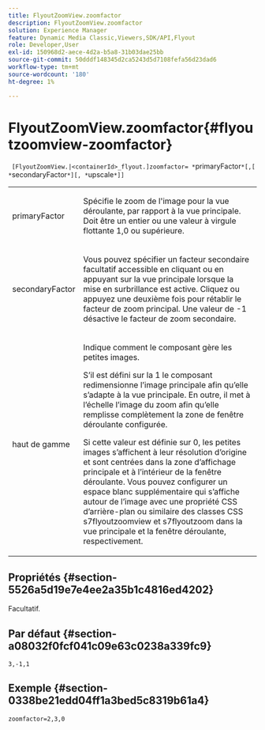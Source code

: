 ```yaml
---
title: FlyoutZoomView.zoomfactor
description: FlyoutZoomView.zoomfactor
solution: Experience Manager
feature: Dynamic Media Classic,Viewers,SDK/API,Flyout
role: Developer,User
exl-id: 150968d2-aece-4d2a-b5a8-31b03dae25bb
source-git-commit: 50dddf148345d2ca5243d5d7108fefa56d23dad6
workflow-type: tm+mt
source-wordcount: '180'
ht-degree: 1%

---
```


# FlyoutZoomView.zoomfactor{#flyoutzoomview-zoomfactor}

` [FlyoutZoomView.|<containerId>_flyout.]zoomfactor= *`primaryFactor`*[,[ *`secondaryFactor`*][, *`upscale`*]]`

<table id="table_9B98C97485DD4DEB8A6ECBCE8DF6B886"> 
 <tbody> 
  <tr> 
   <td colname="col1"> <p> <span class="codeph"> <span class="varname"> primaryFactor </span> </span> </p> </td> 
   <td colname="col2"> <p> Spécifie le zoom de l'image pour la vue déroulante, par rapport à la vue principale. Doit être un entier ou une valeur à virgule flottante <span class="codeph"> 1,0</span> ou supérieure. </p> </td> 
  </tr> 
  <tr> 
   <td colname="col1"> <p> <span class="codeph"> <span class="varname"> secondaryFactor</span> </span> </p> </td> 
   <td colname="col2"> <p> Vous pouvez spécifier un facteur secondaire facultatif accessible en cliquant ou en appuyant sur la vue principale lorsque la mise en surbrillance est active. Cliquez ou appuyez une deuxième fois pour rétablir le facteur de zoom principal. Une valeur de <span class="codeph"> -1</span> désactive le facteur de zoom secondaire. </p> </td> 
  </tr> 
  <tr> 
   <td colname="col1"> <p><span class="codeph"><span class="varname"> haut de gamme</span></span> </p> </td> 
   <td colname="col2"> <p>Indique comment le composant gère les petites images. </p> <p>S’il est défini sur la <span class="codeph"> 1</span> le composant redimensionne l’image principale afin qu’elle s’adapte à la vue principale. En outre, il met à l’échelle l’image du zoom afin qu’elle remplisse complètement la zone de fenêtre déroulante configurée. </p> <p>Si cette valeur est définie sur <span class="codeph"> 0</span>, les petites images s’affichent à leur résolution d’origine et sont centrées dans la zone d’affichage principale et à l’intérieur de la fenêtre déroulante. Vous pouvez configurer un espace blanc supplémentaire qui s’affiche autour de l’image avec une propriété CSS d’arrière-plan ou similaire des classes CSS <span class="codeph"> s7flyoutzoomview</span> et <span class="codeph"> s7flyoutzoom</span> dans la vue principale et la fenêtre déroulante, respectivement. </p> </td> 
  </tr> 
 </tbody> 
</table>

## Propriétés {#section-5526a5d19e7e4ee2a35b1c4816ed4202}

Facultatif.

## Par défaut {#section-a08032f0fcf041c09e63c0238a339fc9}

`3,-1,1`

## Exemple {#section-0338be21edd04ff1a3bed5c8319b61a4}

`zoomfactor=2,3,0`
